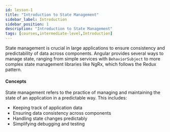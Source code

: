 ```yaml
---
id: lesson-1
title: "Introduction to State Management"
sidebar_label: Introduction
sidebar_position: 1
description: "Introduction to State Management"
tags: [courses,intermediate-level,Introduction]
---
```

  

State management is crucial in large applications to ensure consistency and predictability of data across components. Angular provides several ways to manage state, ranging from simple services with `BehaviorSubject` to more complex state management libraries like NgRx, which follows the Redux pattern.
 
#### Concepts
State management refers to the practice of managing and maintaining the state of an application in a predictable way. This includes:
- Keeping track of application data
- Ensuring data consistency across components
- Handling state changes predictably
- Simplifying debugging and testing


